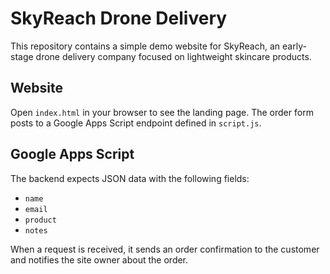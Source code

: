 # SkyReach Drone Delivery

This repository contains a simple demo website for SkyReach, an early-stage drone delivery company focused on lightweight skincare products.

## Website

Open `index.html` in your browser to see the landing page. The order form posts to a Google Apps Script endpoint defined in `script.js`.

## Google Apps Script

The backend expects JSON data with the following fields:

- `name`
- `email`
- `product`
- `notes`

When a request is received, it sends an order confirmation to the customer and notifies the site owner about the order.
